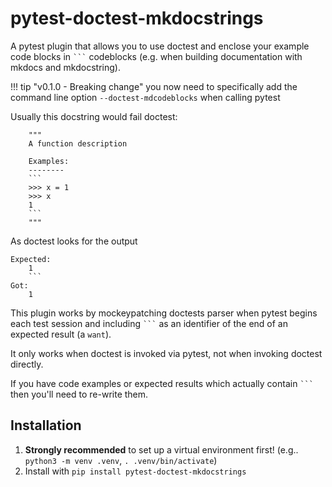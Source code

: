 # pytest-doctest-mkdocstrings

A pytest plugin that allows you to use doctest and enclose your example code blocks in ` ``` ` codeblocks (e.g. when building documentation with mkdocs and mkdocstring).

!!! tip "v0.1.0 - Breaking change"
    you now need to specifically add the command line option `--doctest-mdcodeblocks` when calling pytest

Usually this docstring would fail doctest:

```
    """
    A function description

    Examples:
    --------
    ```
    >>> x = 1
    >>> x
    1
    ```
    """
```

As doctest looks for the output
```
Expected:
    1
    ```
Got:
    1
```

This plugin works by mockeypatching doctests parser when pytest begins each test session and including ` ``` ` as an identifier of the end of an expected result (a `want`).

It only works when doctest is invoked via pytest, not when invoking doctest directly.

If you have code examples or expected results which actually contain ` ``` ` then you'll need to re-write them.

## Installation

1. **Strongly recommended** to set up a virtual environment first! (e.g.. `python3 -m venv .venv`, `. .venv/bin/activate`)
1. Install with `pip install pytest-doctest-mkdocstrings`
